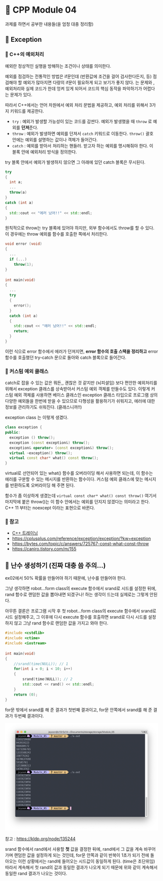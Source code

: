 # 🌟 CPP Module 04

과제를 하면서 공부한 내용들(을 엄청 대충 정리함)

## 🌸 Exception

### 🌱 C++의 예외처리

예외란 정상적인 실행을 방해하는 조건이나 상태를 의미한다.

예외를 점검하는 전통적인 방법은 if문인데 (반환값에 조건을 걸어 검사한다든지, 등) 점검해야 할 예외가 많아지면 다량의 if문이 필요하게 되고 보기가 좋지 않다. 는 문제와 , 예외처리와 실제 코드가 한데 엉켜 있게 되어서 코드의 핵심 동작을 파악하기가 어렵다는 문제가 있다.

따라서 C++에서는 언어 차원에서 예외 처리 문법을 제공하고, 예외 처리를 위해서 3가지 키워드를 제공한다.

- `try` : 예외가 발생할 가능성이 있는 코드를 감싼다. 예외가 발생했을 때 `throw` 로 예외를 **던져**준다.
- `throw` : 예외가 발생하면 예외를 던져서 `catch` 키워드로 이동한다. `throw()` 괄호 안에는 예외를 설명하는 값이나 객체가 들어간다.
- `catch` : 예외를 받아서 처리하는 핸들러. 받고자 하는 예외를 명시해줘야 한다. 이 블록 안에 예외처리 방식을 정의한다.

try 블록 안에서 예외가 발생하지 않으면 그 아래에 있던 catch 블록은 무시된다.

```cpp
try
{
  int a;
  ...
  throw(a)
}
catch (int a)
{
  std::cout << "에러 났어!!" << std::endl;
}
```

원칙적으로 throw는 try 블록에 있어야 하지만, 외부 함수에서도 throw를 할 수 있다. 이 경우에는 throw 예외를 함수를 호출한 쪽에서 처리한다.

```cpp
void error (void)
{
  ...
  if (...)
    throw(1);
}

int main(void)
{
  ...
  try
  {
    error();
  }
  catch (int a)
  {
    std::cout << "에러 났어!!" << std::endl;
    return;
  }
}
```

이런 식으로 error 함수에서 에러가 던져지면, **error 함수의 호출 스택을 정리하고** error 함수를 호출했던 try-catch 문으로 돌아와 catch 블록으로 들어간다.

### 🌱 커스텀 예외 클래스

catch로 잡을 수 있는 값은 뭐든,, 괜찮은 것 같지만 (뇌피셜임) 보다 편안한 예외처리를 위해서 exception 클래스를 상속받아서 커스텀 예외 객체를 만들수도 있다. 이렇게 커스텀 예외 객체를 사용하면 베이스 클래스인 exception 클래스 타입으로 프로그램 상의 다양한 예외들을 한번에 받을 수 있으므로 다형성을 활용하기가 쉬워지고, 에러에 대한 정보를 관리하기도 쉬워진다. (클래스니까!!)

exception class 는 이렇게 생겼다.

```cpp
class exception {
public:
  exception () throw();
  exception (const exception&) throw();
  exception& operator= (const exception&) throw();
  virtual ~exception() throw();
  virtual const char* what() const throw();
}
```

virtual로 선언되어 있는 what() 함수를 오버라이딩 해서 사용하면 되는데, 이 함수는 에러를 구분할 수 있는 메시지를 반환하는 함수이다. 커스텀 예외 클래스에 맞는 메시지를 반환하도록 오버라이딩 해 주면 된다.

함수가 좀 이상하게 생겼는데 `virtual const char* what() const throw()` 여기서 마지막에 붙은 throw()는 이 함수 안에서는 예외를 던지지 않겠다는 의미라고 한다. C++ 11 부터는 noexcept 이라는 표현으로 바뀐다.

### 🌱 참고

- [C++ 트레이닝](https://www.hanbit.co.kr/store/books/look.php?p_code=B7818919239)
- <https://cplusplus.com/reference/exception/exception/?kw=exception>
- <https://bytes.com/topic/c/answers/725767-const-what-const-throw>
- <https://caniro.tistory.com/m/155>

## 🌸 난수 생성하기 (진짜 대충 씀 주의...)

ex02에서 50% 확률을 만들어야 하기 때문에, 난수를 만들어야 한다.

그냥 생각하면 robot...form class의 execute 함수에서 srand로 시드를 설정한 뒤에, rand 함수로 랜덤한 값을 뽑아내면 되겠구나! 하는 생각이 드는데 실제로는 그렇게 안된다.

아무튼 결론은 프로그램 시작 후 첫 robot...form class의 execute 함수에서 srand로 시드 설정해주고, 그 이후에 다시 execute 함수를 호출하면 srand로 다시 시드를 설정하지 않고 그냥 rand 함수로 랜덤한 값을 가지고 와야 한다.

```cpp
#include <cstdlib>
#include <ctime>
#include <iostream>

int main(void)
{
	//srand(time(NULL)); // 1
	for(int i = 0; i < 10; i++)
	{
		srand(time(NULL)); // 2
		std::cout << rand() << std::endl;
	}
	return (0);
}
```

for문 밖에서 srand를 해 준 결과가 첫번째 결과이고, for문 안쪽에서 srand를 해 준 결과가 두번째 결과이다.

![](./imgs/rand_test.png)

참고 : <https://kldp.org/node/135244>

srand 함수에서 rand에서 사용할 **첫** 값을 결정한 뒤에, rand에서 그 값을 계속 바꾸어가며 랜덤한 값을 설정하게 되는 것인데, for문 안쪽과 같이 반복이 1초가 되기 전에 돌아오는 이런 상황에서는 rand에 들어오는 시드값이 동일하게 된다. (time은 초단위임) 따라서 계속해서 첫 rand의 값과 동일한 결과가 나오게 되기 때문에 위와 같이 계속해서 동일한 rand 결과가 나오는 것이다.
